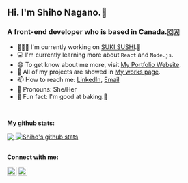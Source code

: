 ## Hi. I'm Shiho Nagano.👋
### A front-end developer who is based in Canada.🇨🇦

- 🏃🏻‍♀️ I'm currently working on [SUKI SUSHI](https://github.com/Shiho317/Sushi-app).🍣
- 💻 I'm currently learning more about `React` and `Node.js`.
- 😄 To get know about me more, visit [My Portfolio Website](https://shiho-nagano.com/).
- 📒 All of my projects are showed in [My works page](https://shiho-nagano.com/work).
- 📫 How to reach me: [LinkedIn](https://www.linkedin.com/in/shiho-nagano-b7518b21b), [Email](mailto:shihonagano9797@gmail.com?subject=[GitHub]%20Source%20Han%20Sans)
- 👤 Pronouns: She/Her
- 🤩 Fun fact: I'm good at baking.🥐

<br/>

**My github stats:**

<a href="https://github.com/Shiho317">
  <img align="center" src="https://github-readme-stats.vercel.app/api/top-langs/?username=Shiho317&theme=light&hide_langs_below=1" />
</a>
<a href="https://github.com/Shiho317">
  <img align="center" src="https://github-readme-stats.vercel.app/api?username=Shiho317&show_icons=true&theme=light&line_height=27" alt="Shiho's github stats" />
</a>

<br/>
<br/>

**Connect with me:**

<a href="https://www.linkedin.com/in/shiho-nagano-b7518b21b">
  <img align="left" alt="Shiho's linkedin" width="22px" src="https://cdn.jsdelivr.net/npm/simple-icons@v3/icons/linkedin.svg" />
</a>
<a href="https://github.com/Shiho317">
  <img align="left" alt="Shiho's github" width="22px" src="https://cdn.jsdelivr.net/npm/simple-icons@v3/icons/github.svg" />
</a>
